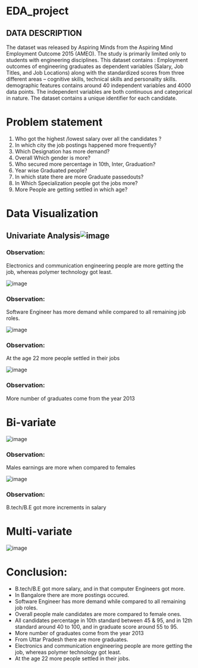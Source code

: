 # EDA_project
## DATA DESCRIPTION
The dataset was released by Aspiring Minds from the Aspiring Mind Employment Outcome 2015 (AMEO). The study is primarily limited only to students with engineering disciplines.
This dataset contains :
Employment outcomes of engineering graduates as dependent variables (Salary, Job Titles, and Job Locations) along with the standardized scores from three different areas – cognitive skills, technical skills and personality skills.
demographic features
contains around 40 independent variables and 4000 data points. The independent variables are both continuous and categorical in nature. The dataset contains a unique identifier for each candidate.
# Problem statement
1. Who got the highest /lowest salary over all the candidates ?
2. In which city the job postings happened more frequently?
3. Which Designation has more demand?
4. Overall Which gender is more?
5. Who secured more percentage in 10th, Inter, Graduation?
6. Year wise Graduated people?
7. In which state there are more Graduate passedouts?
8. In Which Specialization people got the jobs more?
9. More People are getting settled in which age?
# Data Visualization
## Univariate Analysis![image](https://user-images.githubusercontent.com/84897604/140739474-fd3d6ecc-0f6b-4bd5-b49d-4470ec569627.png)
### Observation:
Electronics and communication engineering people are more getting the job, whereas polymer technology got least.

![image](https://user-images.githubusercontent.com/84897604/140739702-2093bd51-4a0f-4ce9-ada0-67534af167e8.png)
### Observation:
Software Engineer has more demand while compared to all remaining job roles.

![image](https://user-images.githubusercontent.com/84897604/140740025-c9cd7d7c-0041-46dd-90f8-cea936889795.png)
### Observation:
At the age 22 more people settled in their jobs

![image](https://user-images.githubusercontent.com/84897604/140740150-7e592fe4-c49f-4623-bfbe-00a41648ff6d.png)
### Observation:
More number of graduates come from the year 2013

# Bi-variate
![image](https://user-images.githubusercontent.com/84897604/140740248-9b8e177c-20e3-4466-a049-419c6b1816cb.png)
### Observation:
Males earnings are more when compared to females

![image](https://user-images.githubusercontent.com/84897604/140740312-54912403-47ba-4ab0-b796-5d36900c8b07.png)

### Observation:
B.tech/B.E got more increments in salary

# Multi-variate
![image](https://user-images.githubusercontent.com/84897604/140740407-296889fb-f334-477a-906e-a05b44df1ce1.png)


# Conclusion:
* B.tech/B.E got more salary, and in that computer Engineers got more.
* In Bangalore there are more postings occured.
* Software Engineer has more demand while compared to all remaining job roles.
* Overall people male candidates are more compared to female ones.
* All candidates percentage in 10th standard between 45 & 95, and in 12th standard around 40 to 100, and in graduate score around 55 to 95.
* More number of graduates come from the year 2013
* From Uttar Pradesh there are more graduates.
* Electronics and communication engineering people are more getting the job, whereas polymer technology got least.
* At the age 22 more people settled in their jobs.
